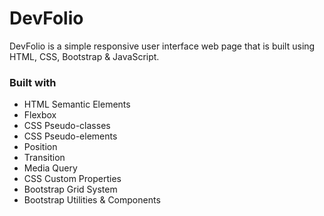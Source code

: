 # DevFolio
DevFolio is a simple responsive user interface web page that is built using HTML, CSS, Bootstrap & JavaScript.

### Built with

- HTML Semantic Elements
- Flexbox
- CSS Pseudo-classes
- CSS Pseudo-elements
- Position
- Transition
- Media Query
- CSS Custom Properties
- Bootstrap Grid System
- Bootstrap Utilities & Components
